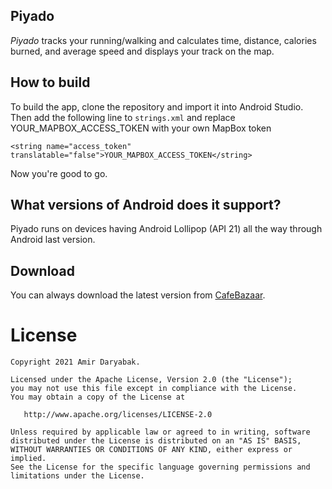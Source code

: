 ## Piyado

*Piyado* tracks your running/walking and calculates time, distance, calories burned, and average speed and displays your track on the map.

## How to build
To build the app, clone the repository and import it into Android Studio. Then add the following line to `strings.xml` and replace YOUR_MAPBOX_ACCESS_TOKEN with your own MapBox token 
```
<string name="access_token" translatable="false">YOUR_MAPBOX_ACCESS_TOKEN</string>
```
Now you're good to go.

## What versions of Android does it support?
Piyado runs on devices having Android Lollipop (API 21) all the way through Android last version.

## Download
You can always download the latest version from [CafeBazaar](https://cafebazaar.ir/app/com.amirdaryabak.runningapp).

License
=======

    Copyright 2021 Amir Daryabak.

    Licensed under the Apache License, Version 2.0 (the "License");
    you may not use this file except in compliance with the License.
    You may obtain a copy of the License at

       http://www.apache.org/licenses/LICENSE-2.0

    Unless required by applicable law or agreed to in writing, software
    distributed under the License is distributed on an "AS IS" BASIS,
    WITHOUT WARRANTIES OR CONDITIONS OF ANY KIND, either express or implied.
    See the License for the specific language governing permissions and
    limitations under the License.
